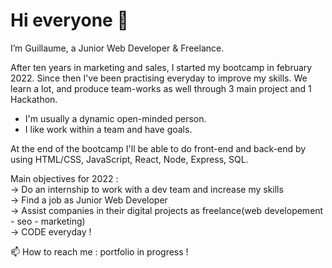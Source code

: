<h1>Hi everyone  🚀</h1>

I’m Guillaume, a Junior Web Developer & Freelance.

After ten years in marketing and sales, I started my bootcamp in february 2022. Since then I've been practising everyday to improve my skills.
We learn a lot, and produce team-works as well through 3 main project and 1 Hackathon.

- I'm usually a dynamic open-minded person.
- I like work within a team and have goals.

At the end of the bootcamp I'll be able to do front-end and back-end by using HTML/CSS, JavaScript, React, Node, Express, SQL.

Main objectives for 2022 :</br>
  → Do an internship to work with a dev team and increase my skills</br>
  → Find a job as Junior Web Developer</br>
  → Assist companies in their digital projects as freelance(web developement - seo - marketing)</br>
  → CODE everyday !</br>

📫 How to reach me : portfolio in progress !
